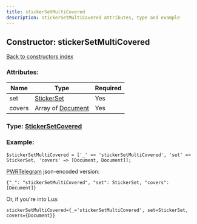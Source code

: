 ```yaml
---
title: stickerSetMultiCovered
description: stickerSetMultiCovered attributes, type and example
---
```

## Constructor: stickerSetMultiCovered  
[Back to constructors index](index.md)



### Attributes:

| Name     |    Type       | Required |
|----------|---------------|----------|
|set|[StickerSet](../types/StickerSet.md) | Yes|
|covers|Array of [Document](../types/Document.md) | Yes|



### Type: [StickerSetCovered](../types/StickerSetCovered.md)


### Example:

```
$stickerSetMultiCovered = ['_' => 'stickerSetMultiCovered', 'set' => StickerSet, 'covers' => [Document, Document]];
```  

[PWRTelegram](https://pwrtelegram.xyz) json-encoded version:

```
{"_": "stickerSetMultiCovered", "set": StickerSet, "covers": [Document]}
```


Or, if you're into Lua:  


```
stickerSetMultiCovered={_='stickerSetMultiCovered', set=StickerSet, covers={Document}}

```


